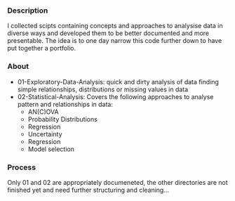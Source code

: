 ### Description
I collected scipts containing concepts and approaches to analysise data in diverse ways and developed them to be better documented and more presentable. The idea is to one day narrow this code further down to have put together a portfolio. 

### About

* 01-Exploratory-Data-Analysis: quick and dirty analysis of data finding simple relationships, distributions or missing values in data
* 02-Statistical-Analysis: Covers the following approaches to analyse pattern and relationships in data:
   - AN(C)OVA
   - Probability Distributions
   - Regression
   - Uncertainty
   - Regression
   - Model selection

### Process

Only 01 and 02 are appropriately documeneted, the other directories are not finished yet and need further structuring and cleaning...
